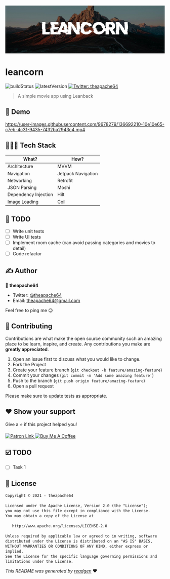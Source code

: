 ![](cover.jpeg)

# leancorn

![buildStatus](https://img.shields.io/github/workflow/status/theapache64/leancorn/Java%20CI%20with%20Gradle?style=plastic)
![latestVersion](https://img.shields.io/github/v/release/theapache64/leancorn)
<a href="https://twitter.com/theapache64" target="_blank">
<img alt="Twitter: theapache64" src="https://img.shields.io/twitter/follow/theapache64.svg?style=social" />
</a>

> A simple movie app using Leanback

## 🎥 Demo

https://user-images.githubusercontent.com/9678279/136692210-10e10e65-c7eb-4c31-9435-7432ba2943c4.mp4


## 👨🏽‍💻 Tech Stack

| What?| How? |
|---|---|
| Architecture  |MVVM|
| Navigation  |Jetpack Navigation|
| Networking  |Retrofit|
| JSON Parsing  |Moshi|
| Dependency Injection  |Hilt|
| Image Loading |Coil|

## 🧾 TODO

- [ ] Write unit tests
- [ ] Write UI tests
- [ ] Implement room cache (can avoid passing categories and movies to detail)
- [ ] Code refactor

## ✍️ Author

👤 **theapache64**

* Twitter: <a href="https://twitter.com/theapache64" target="_blank">@theapache64</a>
* Email: theapache64@gmail.com

Feel free to ping me 😉

## 🤝 Contributing

Contributions are what make the open source community such an amazing place to be learn, inspire, and create. Any
contributions you make are **greatly appreciated**.

1. Open an issue first to discuss what you would like to change.
1. Fork the Project
1. Create your feature branch (`git checkout -b feature/amazing-feature`)
1. Commit your changes (`git commit -m 'Add some amazing feature'`)
1. Push to the branch (`git push origin feature/amazing-feature`)
1. Open a pull request

Please make sure to update tests as appropriate.

## ❤ Show your support

Give a ⭐️ if this project helped you!

<a href="https://www.patreon.com/theapache64">
  <img alt="Patron Link" src="https://c5.patreon.com/external/logo/become_a_patron_button@2x.png" width="160"/>
</a>

<a href="https://www.buymeacoffee.com/theapache64" target="_blank">
    <img src="https://cdn.buymeacoffee.com/buttons/v2/default-yellow.png" alt="Buy Me A Coffee" width="160">
</a>


## ☑️ TODO

- [ ] Task 1

## 📝 License

```
Copyright © 2021 - theapache64

Licensed under the Apache License, Version 2.0 (the "License");
you may not use this file except in compliance with the License.
You may obtain a copy of the License at

   http://www.apache.org/licenses/LICENSE-2.0

Unless required by applicable law or agreed to in writing, software
distributed under the License is distributed on an "AS IS" BASIS,
WITHOUT WARRANTIES OR CONDITIONS OF ANY KIND, either express or implied.
See the License for the specific language governing permissions and
limitations under the License.
```

_This README was generated by [readgen](https://github.com/theapache64/readgen)_ ❤
